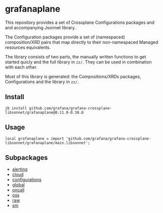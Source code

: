 # grafanaplane

This repository provides a set of Crossplane Configurations packages and and accompanying Jsonnet library.

The Configuration packages provide a set of (namespaced) composition/XRD pairs that map directly to their non-namespaced Managed resources equivalents.

The library consists of two parts, the manually written functions to get started quicly and the full library in `zz/`. They can be used in combination with each other.

Most of this library is generated: the Compositions/XRDs packages, Configurations and the library in `zz/`.

## Install

```
jb install github.com/grafana/grafana-crossplane-libsonnet/grafanaplane@0.11.0-0.38.0
```

## Usage

```jsonnet
local grafanaplane = import 'github.com/grafana/grafana-crossplane-libsonnet/grafanaplane/main.libsonnet';
```


## Subpackages

* [alerting](alerting/index.md)
* [cloud](cloud.md)
* [configurations](configurations.md)
* [global](global.md)
* [oncall](oncall/index.md)
* [oss](oss/index.md)
* [raw](raw/index.md)
* [sm](sm/index.md)
